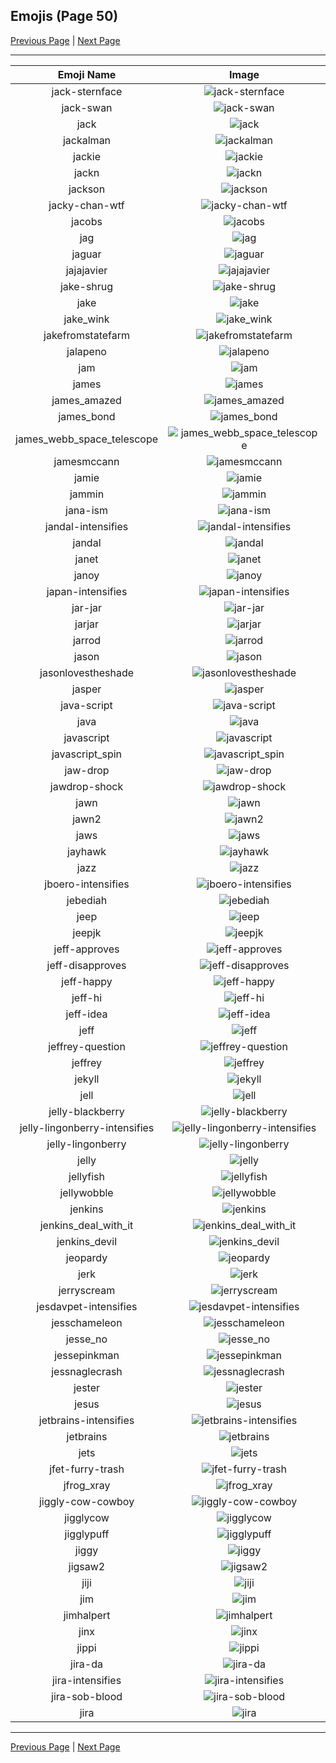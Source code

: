 
## Emojis (Page 50)

[Previous Page](/docs/hc/page-i-0049.md)
  | [Next Page](/docs/hc/page-j-0051.md)

<hr />

|Emoji Name|Image|
| :-: | :-: |
|jack-sternface| ![jack-sternface](/emojis/hc/jack-sternface.png)|
|jack-swan| ![jack-swan](/emojis/hc/jack-swan.png)|
|jack| ![jack](/emojis/hc/jack.jpg)|
|jackalman| ![jackalman](/emojis/hc/jackalman.png)|
|jackie| ![jackie](/emojis/hc/jackie.jpg)|
|jackn| ![jackn](/emojis/hc/jackn.png)|
|jackson| ![jackson](/emojis/hc/jackson.jpg)|
|jacky-chan-wtf| ![jacky-chan-wtf](/emojis/hc/jacky-chan-wtf.jpg)|
|jacobs| ![jacobs](/emojis/hc/jacobs.png)|
|jag| ![jag](/emojis/hc/jag.jpg)|
|jaguar| ![jaguar](/emojis/hc/jaguar.png)|
|jajajavier| ![jajajavier](/emojis/hc/jajajavier.png)|
|jake-shrug| ![jake-shrug](/emojis/hc/jake-shrug.gif)|
|jake| ![jake](/emojis/hc/jake.jpg)|
|jake_wink| ![jake_wink](/emojis/hc/jake_wink.gif)|
|jakefromstatefarm| ![jakefromstatefarm](/emojis/hc/jakefromstatefarm.jpg)|
|jalapeno| ![jalapeno](/emojis/hc/jalapeno.jpg)|
|jam| ![jam](/emojis/hc/jam.png)|
|james| ![james](/emojis/hc/james.jpg)|
|james_amazed| ![james_amazed](/emojis/hc/james_amazed.png)|
|james_bond| ![james_bond](/emojis/hc/james_bond.png)|
|james_webb_space_telescope| ![james_webb_space_telescope](/emojis/hc/james_webb_space_telescope.png)|
|jamesmccann| ![jamesmccann](/emojis/hc/jamesmccann.png)|
|jamie| ![jamie](/emojis/hc/jamie.png)|
|jammin| ![jammin](/emojis/hc/jammin.gif)|
|jana-ism| ![jana-ism](/emojis/hc/jana-ism.png)|
|jandal-intensifies| ![jandal-intensifies](/emojis/hc/jandal-intensifies.gif)|
|jandal| ![jandal](/emojis/hc/jandal.jpg)|
|janet| ![janet](/emojis/hc/janet.png)|
|janoy| ![janoy](/emojis/hc/janoy.png)|
|japan-intensifies| ![japan-intensifies](/emojis/hc/japan-intensifies.gif)|
|jar-jar| ![jar-jar](/emojis/hc/jar-jar.png)|
|jarjar| ![jarjar](/emojis/hc/jarjar.jpg)|
|jarrod| ![jarrod](/emojis/hc/jarrod.png)|
|jason| ![jason](/emojis/hc/jason.png)|
|jasonlovestheshade| ![jasonlovestheshade](/emojis/hc/jasonlovestheshade.png)|
|jasper| ![jasper](/emojis/hc/jasper.png)|
|java-script| ![java-script](/emojis/hc/java-script.png)|
|java| ![java](/emojis/hc/java.png)|
|javascript| ![javascript](/emojis/hc/javascript.png)|
|javascript_spin| ![javascript_spin](/emojis/hc/javascript_spin.gif)|
|jaw-drop| ![jaw-drop](/emojis/hc/jaw-drop.gif)|
|jawdrop-shock| ![jawdrop-shock](/emojis/hc/jawdrop-shock.png)|
|jawn| ![jawn](/emojis/hc/jawn.png)|
|jawn2| ![jawn2](/emojis/hc/jawn2.png)|
|jaws| ![jaws](/emojis/hc/jaws.png)|
|jayhawk| ![jayhawk](/emojis/hc/jayhawk.png)|
|jazz| ![jazz](/emojis/hc/jazz.png)|
|jboero-intensifies| ![jboero-intensifies](/emojis/hc/jboero-intensifies.gif)|
|jebediah| ![jebediah](/emojis/hc/jebediah.png)|
|jeep| ![jeep](/emojis/hc/jeep.png)|
|jeepjk| ![jeepjk](/emojis/hc/jeepjk.png)|
|jeff-approves| ![jeff-approves](/emojis/hc/jeff-approves.png)|
|jeff-disapproves| ![jeff-disapproves](/emojis/hc/jeff-disapproves.png)|
|jeff-happy| ![jeff-happy](/emojis/hc/jeff-happy.gif)|
|jeff-hi| ![jeff-hi](/emojis/hc/jeff-hi.gif)|
|jeff-idea| ![jeff-idea](/emojis/hc/jeff-idea.gif)|
|jeff| ![jeff](/emojis/hc/jeff.png)|
|jeffrey-question| ![jeffrey-question](/emojis/hc/jeffrey-question.gif)|
|jeffrey| ![jeffrey](/emojis/hc/jeffrey.gif)|
|jekyll| ![jekyll](/emojis/hc/jekyll.png)|
|jell| ![jell](/emojis/hc/jell.jpg)|
|jelly-blackberry| ![jelly-blackberry](/emojis/hc/jelly-blackberry.png)|
|jelly-lingonberry-intensifies| ![jelly-lingonberry-intensifies](/emojis/hc/jelly-lingonberry-intensifies.gif)|
|jelly-lingonberry| ![jelly-lingonberry](/emojis/hc/jelly-lingonberry.png)|
|jelly| ![jelly](/emojis/hc/jelly.png)|
|jellyfish| ![jellyfish](/emojis/hc/jellyfish.png)|
|jellywobble| ![jellywobble](/emojis/hc/jellywobble.gif)|
|jenkins| ![jenkins](/emojis/hc/jenkins.png)|
|jenkins_deal_with_it| ![jenkins_deal_with_it](/emojis/hc/jenkins_deal_with_it.png)|
|jenkins_devil| ![jenkins_devil](/emojis/hc/jenkins_devil.png)|
|jeopardy| ![jeopardy](/emojis/hc/jeopardy.jpg)|
|jerk| ![jerk](/emojis/hc/jerk.jpg)|
|jerryscream| ![jerryscream](/emojis/hc/jerryscream.png)|
|jesdavpet-intensifies| ![jesdavpet-intensifies](/emojis/hc/jesdavpet-intensifies.gif)|
|jesschameleon| ![jesschameleon](/emojis/hc/jesschameleon.png)|
|jesse_no| ![jesse_no](/emojis/hc/jesse_no.png)|
|jessepinkman| ![jessepinkman](/emojis/hc/jessepinkman.png)|
|jessnaglecrash| ![jessnaglecrash](/emojis/hc/jessnaglecrash.jpg)|
|jester| ![jester](/emojis/hc/jester.jpg)|
|jesus| ![jesus](/emojis/hc/jesus.png)|
|jetbrains-intensifies| ![jetbrains-intensifies](/emojis/hc/jetbrains-intensifies.gif)|
|jetbrains| ![jetbrains](/emojis/hc/jetbrains.png)|
|jets| ![jets](/emojis/hc/jets.png)|
|jfet-furry-trash| ![jfet-furry-trash](/emojis/hc/jfet-furry-trash.png)|
|jfrog_xray| ![jfrog_xray](/emojis/hc/jfrog_xray.png)|
|jiggly-cow-cowboy| ![jiggly-cow-cowboy](/emojis/hc/jiggly-cow-cowboy.gif)|
|jigglycow| ![jigglycow](/emojis/hc/jigglycow.gif)|
|jigglypuff| ![jigglypuff](/emojis/hc/jigglypuff.png)|
|jiggy| ![jiggy](/emojis/hc/jiggy.png)|
|jigsaw2| ![jigsaw2](/emojis/hc/jigsaw2.png)|
|jiji| ![jiji](/emojis/hc/jiji.png)|
|jim| ![jim](/emojis/hc/jim.jpg)|
|jimhalpert| ![jimhalpert](/emojis/hc/jimhalpert.png)|
|jinx| ![jinx](/emojis/hc/jinx.png)|
|jippi| ![jippi](/emojis/hc/jippi.jpg)|
|jira-da| ![jira-da](/emojis/hc/jira-da.png)|
|jira-intensifies| ![jira-intensifies](/emojis/hc/jira-intensifies.gif)|
|jira-sob-blood| ![jira-sob-blood](/emojis/hc/jira-sob-blood.png)|
|jira| ![jira](/emojis/hc/jira.png)|

<hr/>

[Previous Page](/docs/hc/page-i-0049.md)
  | [Next Page](/docs/hc/page-j-0051.md)